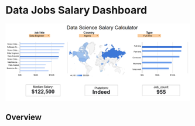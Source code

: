 # Data Jobs Salary Dashboard
![Dash Board](https://github.com/Jainamjain2601/Excel-projects/blob/main/Resources/Salary_Dashboard.png)

## Overview

